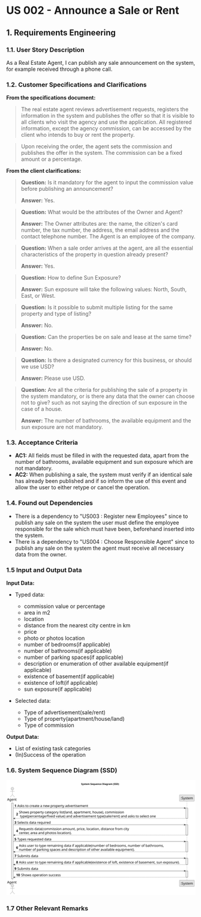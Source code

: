 # US 002 - Announce a Sale or Rent


## 1. Requirements Engineering


### 1.1. User Story Description


As a Real Estate Agent, I can publish any sale announcement on the system, for example received  through a phone call.



### 1.2. Customer Specifications and Clarifications 


**From the specifications document:**

>   The real estate agent reviews advertisement requests, registers the information in the system and
publishes the offer so that it is visible to all clients who visit the agency and use the application. All
registered information, except the agency commission, can be accessed by the client who intends to
buy or rent the property.


>	Upon receiving the order, the agent sets the commission and publishes the offer in the system. The
commission can be a fixed amount or a percentage.



**From the client clarifications:**

> **Question:**  Is it mandatory for the agent to input the commission value before publishing an announcement?
>
> **Answer:**  Yes.

> **Question:** What would be the attributes of the Owner and Agent?
>
> **Answer:** The Owner attributes are: the name, the citizen's card number, the tax number, the address, the email address and the contact
telephone number. The Agent is an employee of the company.

> **Question:** When a sale order arrives at the agent, are all the essential characteristics of the property in question already present?
>
> **Answer:** Yes.

> **Question:** How to define Sun Exposure?
>
> **Answer:** Sun exposure will take the following values: North, South, East, or West.

> **Question:** Is it possible to submit multiple listing for the same property and type of listing?
>
> **Answer:** No.

> **Question:** Can the properties be on sale and lease at the same time?
>
> **Answer:** No.

> **Question:**  Is there a designated currency for this business, or should we use USD?
>
> **Answer:** Please use USD.

> **Question:** Are all the criteria for publishing the sale of a property in the system mandatory, or is there any data that the owner can choose not to give? such as not saying the direction of sun exposure in the case of a house.
> 
> **Answer:**  The number of bathrooms, the available equipment and the sun exposure are not mandatory.
> 
### 1.3. Acceptance Criteria


* **AC1:** All fields must be filled in with the requested data, apart from the number of bathrooms, available equipment and sun exposure which are not mandatory.
* **AC2:** When publishing a sale, the system must verify if an identical sale has already been published and if so inform the use of this event and allow the user to either retype or cancel the operation.


### 1.4. Found out Dependencies

* There is a dependency to "US003 : Register new Employees" since to publish any sale on the system the user must define the employee responsible for the sale which must have been, beforehand inserted into the system.
* There is a dependency to "US004 : Choose Responsible Agent" since to publish any sale on the system the agent must receive all necessary data from the owner.


### 1.5 Input and Output Data


**Input Data:**

* Typed data:
	* commission value or percentage
	* area in m2
	* location
	* distance from the nearest city centre in km
	* price
	* photo or photos location
    * number of bedrooms(if applicable)
    * number of bathrooms(if applicable)
    * number of parking spaces(if applicable)
    * description or enumeration of other available equipment(if applicable)
    * existence of basement(if applicable)
    * existence of loft(if applicable)
    * sun exposure(if applicable)
	
* Selected data:
    * Type of advertisement(sale/rent)
    * Type of property(apartment/house/land)
    * Type of commission


**Output Data:**

* List of existing task categories
* (In)Success of the operation

### 1.6. System Sequence Diagram (SSD)

![](svg/us002-system-sequence-diagram.svg)

### 1.7 Other Relevant Remarks